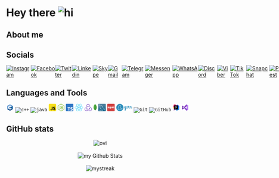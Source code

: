 # Hey there <img src="https://media.giphy.com/media/hvRJCLFzcasrR4ia7z/giphy.gif" width="25" alt="hi"> 

## About me


## Socials
<div style="display: flex; justify-content: space-evenly; align-items: center; height: 30px">
<a href="https://www.instagram.com/_marta.ri_">
  <img alt="Instagram" src="https://cdn2.iconfinder.com/data/icons/social-icons-33/128/Instagram-128.png" width="23px"/>
</a>
<a href="https://www.facebook.com/marta.rishnyak">
  <img alt="Facebook" src="https://cdn2.iconfinder.com/data/icons/social-media-2285/512/1_Facebook2_colored_svg-128.png" width="23px"/>
</a>
<a href="https://twitter.com/rishniak_m">
<img alt="Twitter" src="https://cdn2.iconfinder.com/data/icons/social-media-2285/512/1_Twitter_colored_svg-128.png" width="23px"/>
</a>
<a href="https://www.linkedin.com/in/marta-rishnyak-b9197a212">
  <img alt="Linkedin" src="https://cdn1.iconfinder.com/data/icons/logotypes/32/circle-linkedin-128.png" width="23px"/>
</a>
<a href="https://join.skype.com/invite/EPDGdSyhCi0M">
<img alt="Skype" src="https://cdn3.iconfinder.com/data/icons/social-media-2169/24/social_media_social_media_logo_skype-128.png" width="23px"/>
</a>
<a href="mailto:rishyakmarta@gmail.com">
<img alt="Gmail" src="https://cdn1.iconfinder.com/data/icons/google-new-logos-1/32/gmail_new_logo-128.png" width="23px"/>
</a>
<a href="https://t.me/marta_ri">
<img alt="Telegram" src="https://cdn3.iconfinder.com/data/icons/social-icons-33/512/Telegram-128.png" width="23px"/>
</a>
<a href="https://m.me/marta.rishnyak">
<img alt="Messenger" src="https://cdn4.iconfinder.com/data/icons/social-media-flat-7/64/Social-media_FB-Messenger-128.png" width="23px"/>
</a>
<a href="https://api.whatsapp.com/send?phone=380971604558">
<img alt="WhatsApp" src="https://cdn3.iconfinder.com/data/icons/2018-social-media-logotypes/1000/2018_social_media_popular_app_logo-whatsapp-128.png" width="23px"/>
</a>
<a href="https://discordapp.com/users/764082631708246046">
<img alt="Discord" src="https://cdn3.iconfinder.com/data/icons/social-network-flat-3/100/Discord-128.png" width="23px"/>
</a>
<a href="#">
  <img alt="Viber" src="https://cdn3.iconfinder.com/data/icons/social-media-2169/24/social_media_social_media_logo_viber-128.png" width="23px"/>
</a>
<a href="https://www.tiktok.com/@martarishniak">
<img alt="TikTok" src="https://cdn4.iconfinder.com/data/icons/social-media-flat-7/64/Social-media_Tiktok-128.png" width="23px"/>
</a>
<a href="https://story.snapchat.com/s/rishniakmarta">
<img alt="Snapchat" src="https://cdn3.iconfinder.com/data/icons/2018-social-media-logotypes/1000/2018_social_media_popular_app_logo_snapchat-128.png" width="23px"/>
</a>
<a href="https://www.pinterest.com/marta_ri5217">
<img alt="Pinterest" src="https://cdn2.iconfinder.com/data/icons/social-media-2285/512/1_Pinterest_colored_svg-128.png" width="23px"/>
</a>
<a href="https://open.spotify.com/user/qfbsu4v757dap6w5aarcwva9h?si=aliEcTQPQ6-tulm7fzZu8Q&utm_source=copy-link">
<img alt="Spotify" src="https://cdn2.iconfinder.com/data/icons/social-icons-33/128/Spotify-128.png" width="23px"/>
</a>
<a href="https://soundcloud.com/marta-rishnyak?utm_source=clipboard&utm_medium=text&utm_campaign=social_sharing">
<img alt="Soundcloud" src="https://cdn2.iconfinder.com/data/icons/social-icons-33/128/Soundcloud-128.png" width="23px"/>
</a>
</div>

## Languages and Tools

<code><img height="20" src="icons/c.png" alt="c"/></code>
<code><img height="20" src="https://cdn4.iconfinder.com/data/icons/logos-brands-in-colors/404/c_logo-128.png" alt="c++"/></code>
<code><img height="20" src="https://cdn4.iconfinder.com/data/icons/logos-and-brands/512/181_Java_logo_logos-128.png" alt="java"/></code>
<code><img height="20" src="icons/js.png" alt="js"/></code>
<code><img height="20" src="icons/NodeJS.png" alt="NodeJS"/></code>
<code><img height="20" src="icons/ts.png" alt="ts"/></code>
<code><img height="20" src="icons/React.png" alt="React"/></code>
<code><img height="20" src="icons/Redux.png" alt="Redux"/></code>
<code><img height="20" src="icons/MongoDB.png" alt="MongoDB"/></code>
<code><img height="20" src="icons/MySQL.png" alt="MySQL"/></code>
<code><img height="20" src="icons/npm.png" alt="npm"/></code>
<code><img height="20" src="icons/yarn.png" alt="yarn"/></code>
<code><img height="20" src="https://cdn3.iconfinder.com/data/icons/social-media-2169/24/social_media_social_media_logo_git-128.png" alt="Git"/></code>
<code><img height="20" src="https://cdn4.iconfinder.com/data/icons/social-media-logos-6/512/71-github-128.png" alt="GitHub"/></code>
<code><img height="20" src="icons/Intellij.png" alt="IntelliJ"/></code>
<code><img height="20" src="icons/VisualStudio.png" alt="VisualStudio"/></code>

## GitHub stats
<div align="center" style="display: flex; justify-content: space-evenly; align-content: center">
<img src="https://github-readme-stats.vercel.app/api/top-langs?username=martari03&show_icons=true&locale=en&layout=compact" alt="ovi" />
</div>
<br/>
<div align="center" style="display: flex; justify-content: space-evenly; align-content: center">
<img src="https://github-readme-stats.vercel.app/api?username=martari03&include_all_commits=true&count_private=true&show_icons=true&line_height=20" alt="my Github Stats"/>
</div>
<br/>
<div align="center" style="display: flex; justify-content: space-evenly; align-content: center">
<img src="https://github-readme-streak-stats.herokuapp.com/?user=martari03" alt="mystreak"/>
</div>